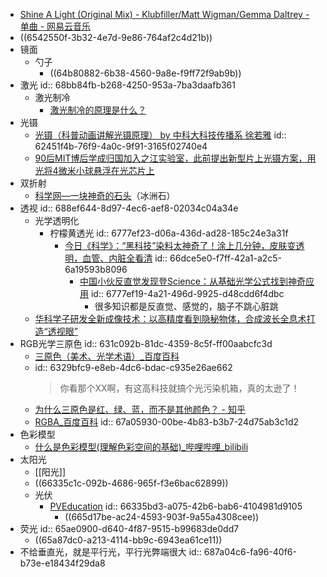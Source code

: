 - [Shine A Light (Original Mix) - Klubfiller/Matt Wigman/Gemma Daltrey - 单曲 - 网易云音乐](https://music.163.com/song?id=1498588561&uct2=U2FsdGVkX1/5tu4nMdZRnaVNLMquBDoEPkLHuiI6K+8=)
- ((6542550f-3b32-4e7d-9e86-764af2c4d21b))
- 镜面
	- 勺子
		- ((64b80882-6b38-4560-9a8e-f9ff72f9ab9b))
- 激光
  id:: 68bb84fb-b268-4250-953a-7ba3daafb361
	- 激光制冷
		- [激光制冷的原理是什么？](https://www.zhihu.com/question/21676820)
- 光镊
	- [光镊（科普动画讲解光镊原理） by 中科大科技传播系 徐若雅](https://www.bilibili.com/video/BV1iq4y1x78B)
	  id:: 62451f4b-76f9-4a0c-9f91-3165f02740e4
	- [90后MIT博后学成归国加入之江实验室，此前提出新型片上光镊方案，用光将4微米小球悬浮在光芯片上](https://mp.weixin.qq.com/s/xEa47PKCu9eDmX0lZOQ8og)
- 双折射
	- [科学网—一块神奇的石头](https://news.sciencenet.cn/sbhtmlnews/2017/6/324725.shtm)（冰洲石）
- 透视
  id:: 688ef644-8d97-4ec6-aef8-02034c04a34e
	- 光学透明化
		- 柠檬黄透光
		  id:: 6777ef23-d06a-436d-ad28-185c24e3a31f
			- [今日《科学》：“黑科技”染料太神奇了！涂上几分钟，皮肤变透明，血管、内脏全看清](https://mp.weixin.qq.com/s/UifV_v1E2VlJy1IruHPMMg)
			  id:: 66dce5e0-f7ff-42a1-a2c5-6a19593b8096
				- [中国小伙反直觉发现登Science：从基础光学公式找到神奇应用](https://mp.weixin.qq.com/s/peerzqkkRuA3gTVYFucG9Q)
				  id:: 6777ef19-4a21-496d-9925-d48cdd6f4dbc
					- 很多知识都是反直觉、感觉的，脑子不跳心脏跳
	- [华科学子研发全新成像技术：以高精度看到隐秘物体，合成波长全息术打造“透视眼”](https://mp.weixin.qq.com/s/gn144cxBif3nfdy3mMaPAg)
- RGB光学三原色
  id:: 631c092b-81dc-4359-8c5f-ff00aabcfc3d
	- [三原色（美术、光学术语）_百度百科](https://baike.baidu.com/item/%E4%B8%89%E5%8E%9F%E8%89%B2/764849)
	- id:: 6329bfc9-e8eb-4dc6-bdac-c935e26ae662
	  >你看那个XX啊，有这高科技就搞个光污染机箱，真的太逊了！
	- [为什么三原色是红、绿、蓝，而不是其他颜色？ - 知乎](https://www.zhihu.com/question/19646016)
	- [RGBA_百度百科](https://baike.baidu.com/item/RGBA/3674658)
	  id:: 67a05930-00be-4b83-b3b7-24d75ab3c1d2
- 色彩模型
	- [什么是色彩模型(理解色彩空间的基础)_哔哩哔哩_bilibili](https://www.bilibili.com/video/BV13i4y1G79c/)
- 太阳光
	- [[阳光]]
	- ((66335c1c-092b-4686-965f-f3e6bac62899))
	- 光伏
		- [PVEducation](https://www.pveducation.org/)
		  id:: 66335bd3-a075-42b6-bab6-4104981d9105
			- ((665d17be-ac24-4593-903f-9a55a4308cee))
- 荧光
  id:: 65ae0900-d640-4f87-9515-b99683de0dd7
	- ((65a87dc0-a213-4114-bb9c-6943ea61ce11))
- 不给垂直光，就是平行光，平行光弊端很大
  id:: 687a04c6-fa96-40f6-b73e-e18434f29da8